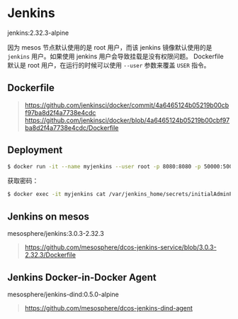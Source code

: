 # Jenkins

jenkins:2.32.3-alpine

因为 mesos 节点默认使用的是 root 用户，而该 jenkins 镜像默认使用的是 `jenkins` 用户。如果使用 jenkins 用户会导致挂载是没有权限问题。
Dockerfile 默认是 root 用户，在运行的时候可以使用 `--user` 参数来覆盖 `USER` 指令。


## Dockerfile

> https://github.com/jenkinsci/docker/commit/4a6465124b05219b00cbf97ba8d2f4a7738e4cdc
> https://github.com/jenkinsci/docker/blob/4a6465124b05219b00cbf97ba8d2f4a7738e4cdc/Dockerfile


## Deployment

```bash
$ docker run -it --name myjenkins --user root -p 8080:8080 -p 50000:50000 -v jenkins-data:/var/jenkins_home -d jenkins:2.32.3-alpine
```

获取密码：

```bash
$ docker exec -it myjenkins cat /var/jenkins_home/secrets/initialAdminPassword
```


## Jenkins on mesos

mesosphere/jenkins:3.0.3-2.32.3

> https://github.com/mesosphere/dcos-jenkins-service/blob/3.0.3-2.32.3/Dockerfile


## Jenkins Docker-in-Docker Agent

mesosphere/jenkins-dind:0.5.0-alpine

> https://github.com/mesosphere/dcos-jenkins-dind-agent